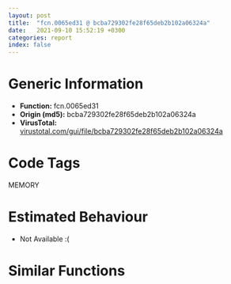 ```yaml
---
layout: post
title:  "fcn.0065ed31 @ bcba729302fe28f65deb2b102a06324a"
date:   2021-09-10 15:52:19 +0300
categories: report
index: false
---
```


# Generic Information
- **Function:** fcn.0065ed31
- **Origin (md5):** bcba729302fe28f65deb2b102a06324a
- **VirusTotal:** [virustotal.com/gui/file/bcba729302fe28f65deb2b102a06324a][virustotal_ref]

# Code Tags
<span class="tag" id="MEMORY">MEMORY</span>


# Estimated Behaviour
<ul><li class="bhv-desc" id="na">Not Available :(</li></ul>

# Similar Functions
<script type="text/javascript" src="https://www.gstatic.com/charts/loader.js"></script>
<script type="text/javascript">

    google.charts.load('current', {'packages':['corechart']});
    google.charts.setOnLoadCallback(drawChart);

    function drawChart() {
    var data = new google.visualization.DataTable();
        data.addColumn('number', 'X');
        data.addColumn('number', 'Y');
        data.addColumn({type: 'string', role: 'tooltip', 'p': {'html': true}});
        data.addColumn({'type': 'string', 'role': 'style'});
        
        data.addRows([
    [-12.25912857055664, -16.065982818603516, '<b><a href="/report/fcn.0065ed31@bcba729302fe28f65deb2b102a06324a">fcn.0065ed31</a><br>@bcba729302fe28f65deb2b102a06324a</b><br>', 'point { fill-color: #e0440e; }'],
[-30.50802230834961, 76.00105285644531, '<b><a href="/report/fcn.00407b2b@7dd153bad1771b9e8d5266a341ebf949">fcn.00407b2b</a><br>@7dd153bad1771b9e8d5266a341ebf949</b><br>', 'null'],
[-61.88376235961914, -24.360504150390625, '<b><a href="/report/fcn.00405da2@ea9c1e2eeb951a8e6185c6674c228f98">fcn.00405da2</a><br>@ea9c1e2eeb951a8e6185c6674c228f98</b><br>', 'null'],
[-85.89256286621094, 63.28034591674805, '<b><a href="/report/fcn.00504260@557dcbbf2711fedc520328fbbc657056">fcn.00504260</a><br>@557dcbbf2711fedc520328fbbc657056</b><br>', 'null'],
[17.01595687866211, 144.9081268310547, '<b><a href="/report/fcn.00405f1e@8912a6bd1add3d8b86feb51a00252709">fcn.00405f1e</a><br>@8912a6bd1add3d8b86feb51a00252709</b><br>', 'null'],
[8.934539794921875, 28.970317840576172, '<b><a href="/report/fcn.004060e1@cbc200f66cbffbddf5df52f7c0da283a">fcn.004060e1</a><br>@cbc200f66cbffbddf5df52f7c0da283a</b><br>', 'null'],
[-28.271203994750977, 131.1512451171875, '<b><a href="/report/fcn.0040690b@48bb9a03c360009e9463dfd5be4e0ca0">fcn.0040690b</a><br>@48bb9a03c360009e9463dfd5be4e0ca0</b><br>', 'null'],
[-45.1872444152832, 29.20940399169922, '<b><a href="/report/fcn.006a39f4@0fb0e1c162f9df68f5d89a2b2a71a217">fcn.006a39f4</a><br>@0fb0e1c162f9df68f5d89a2b2a71a217</b><br>', 'null'],
[81.11907196044922, -24.899362564086914, '<b><a href="/report/fcn.0054ec2d@9a2108de6665bf53e42d7cbbbe5a0866">fcn.0054ec2d</a><br>@9a2108de6665bf53e42d7cbbbe5a0866</b><br>', 'null'],
[59.856544494628906, 22.309865951538086, '<b><a href="/report/fcn.005b62f4@b38ce64a273c3fc98fc78af14b8bdcc0">fcn.005b62f4</a><br>@b38ce64a273c3fc98fc78af14b8bdcc0</b><br>', 'null'],
[15.77507495880127, -57.303932189941406, '<b><a href="/report/fcn.0059c9a0@140d3779c34998b2115004c062b02ca8">fcn.0059c9a0</a><br>@140d3779c34998b2115004c062b02ca8</b><br>', 'null'],

        ]);

    var options = {
        title: 'Similarity Plot',
        legend: 'none',
        colors: ['#dedbd9', '#e6693e', '#ec8f6e', '#f3b49f', '#f6c7b6'],
        tooltip: {isHtml: true, trigger: 'both'},
        explorer: {
        actions: ["dragToZoom", "rightClickToReset"],
        },
        chartArea: {
        width: '80%',
        height: '80%'
        },
        width: '100%',
        height: '100%'
    };

    var chart = new google.visualization.ScatterChart(document.getElementById('chart_div'));

    chart.draw(data, options);
    }
    
</script>


<div id="chart_div" style="width: 100%px; height: 100%;"></div>

# Disassembled Code
{% highlight nasm %}

push ebp
mov ebp, esp
sub esp, 0xac
mov eax, dword[ebp-0x28]
cmp eax, dword[ebp-4]
jb off.b25
mov eax, dword[ebp-0x1c]
cmp eax, dword[ebp-0x60]
je off.b33
mov eax, dword[ebp-8]
cmp eax, dword[ebp-0x40]
je off.b45
mov eax, dword[ebp-0x3c]
add eax, dword[ebp-0x1c]
add eax, dword[ebp-0x18]
mov dword[ebp-0x30], eax
mov eax, dword[ebp-0x1c]
add eax, dword[ebp-0x20]
add eax, dword[ebp-0x28]
mov dword[ebp-0xc], eax
mov eax, dword[ebp-0x50]
cmp eax, dword[ebp-0x34]
jb off.b71
cmp dword[ebp-0x18], 0
je off.b80
mov eax, dword[ebp-0x1c]
add eax, dword[ebp-0x24]
mov dword[ebp-0x30], eax
mov eax, dword[ebp-0x3c]
add eax, dword[ebp-0x20]
mov dword[ebp-0x48], eax
mov eax, dword[ebp-0x58]
add eax, dword[ebp-0xc]
mov dword[ebp-0x5c], eax
mov eax, dword[ebp-0x3c]
add eax, dword[ebp-0x50]
mov dword[ebp-0x20], eax
mov eax, dword[ebp-0x3c]
add eax, dword[ebp-0x14]
add eax, dword[ebp-0x1c]
mov dword[ebp-0x40], eax
mov eax, dword[ebp-0x18]
add eax, dword[ebp-0x6c]
mov dword[ebp-8], eax
mov dword[ebp-0xc], 0x8f4
mov eax, dword[ebp-0x10]
add eax, dword[ebp-0x24]
add eax, dword[ebp-0x60]
mov dword[ebp-0x34], eax
mov eax, dword[ebp-0x24]
add eax, dword[ebp-0x60]
mov dword[ebp-0x34], eax
mov eax, dword[ebp-0xc]
add eax, 4
mov dword[ebp-0xc], eax
mov eax, dword[ebp-0x48]
add eax, dword[ebp-0x4c]
mov dword[ebp-0x34], eax
mov eax, dword[ebp-0x68]
add eax, dword[ebp-0x10]
add eax, dword[ebp-0x68]
mov dword[ebp-0x30], eax
cmp dword[ebp-0xc], 0x8f8
jb off.b147
mov eax, dword[ebp-0x1c]
add eax, dword[ebp-0x1c]
mov dword[ebp-4], eax
mov eax, dword[ebp-0x28]
add eax, dword[ebp-0x44]
add eax, dword[ebp-0x40]
mov dword[ebp-0xc], eax
mov eax, dword[ebp-0x38]
add eax, dword[ebp-0x6c]
add eax, dword[ebp-0xc]
mov dword[ebp-0x30], eax
mov eax, dword[ebp-8]
add eax, dword[ebp-0x10]
add eax, dword[ebp-0x40]
mov dword[ebp-0x2c], eax
mov eax, dword[ebp-0xc]
add eax, dword[ebp-0x3c]
mov dword[ebp-0x40], eax
mov eax, dword[ebp-0x30]
add eax, dword[ebp-0x64]
mov dword[ebp-0x24], eax
mov eax, dword[ebp-0x28]
add eax, dword[ebp-0x64]
mov dword[ebp-0x6c], eax
mov eax, dword[ebp-0x2c]
add eax, dword[ebp-0x38]
mov dword[ebp-8], eax
mov eax, dword[ebp-0x44]
add eax, dword[ebp-0x38]
add eax, dword[ebp-0x14]
mov dword[ebp-4], eax
push 0x40
push 0x3000
push 0xdcd53
push 0
call dword[sym.imp.KERNEL32.dll_VirtualAlloc]
mov dword[ebp-0x94], eax
mov eax, dword[ebp-0x64]
add eax, dword[ebp-0x18]
add eax, dword[ebp-0x5c]
mov dword[ebp-0x34], eax
mov eax, dword[ebp-0x40]
add eax, dword[ebp-0x6c]
add eax, dword[ebp-0x18]
mov dword[ebp-8], eax
mov eax, dword[ebp-0x5c]
add eax, dword[ebp-0x48]
add eax, dword[ebp-0x38]
mov dword[ebp-0x18], eax
mov eax, dword[ebp-0x48]
add eax, dword[ebp-0x3c]
add eax, dword[ebp-0x38]
mov dword[ebp-0x40], eax
mov eax, dword[ebp-0x44]
add eax, dword[ebp-0x44]
add eax, dword[ebp-0x14]
mov dword[ebp-8], eax
mov eax, dword[ebp-0x3c]
add eax, dword[ebp-0x30]
mov dword[ebp-0x18], eax
mov eax, dword[ebp-0xc]
add eax, dword[ebp-4]
mov dword[ebp-0x20], eax
mov eax, dword[ebp-0x18]
add eax, dword[ebp-0x38]
mov dword[ebp-0x64], eax
mov eax, dword[ebp-0x10]
cmp eax, dword[ebp-0x18]
je off.b435
cmp dword[ebp-0xc], 0
jne off.b435
mov eax, dword[ebp-0x34]
cmp eax, dword[ebp-0xc]
ja off.b435
mov eax, dword[ebp-0x38]
add eax, dword[ebp-0x5c]
add eax, dword[ebp-0x14]
mov dword[ebp-0x1c], eax
mov eax, dword[ebp-0x3c]
add eax, dword[ebp-0x14]
mov dword[ebp-0x38], eax
mov eax, dword[ebp-0x38]
add eax, dword[ebp-0x40]
add eax, dword[ebp-0x2c]
mov dword[ebp-0xc], eax
mov eax, dword[ebp-0x14]
add eax, dword[ebp-0x28]
add eax, dword[ebp-8]
mov dword[ebp-0x20], eax
mov eax, dword[ebp-0x64]
add eax, dword[ebp-0x40]
mov dword[ebp-0x18], eax
mov eax, dword[ebp-0x94]
add eax, 0x98000
mov dword[ebp-0x94], eax
mov eax, dword[ebp-0x24]
add eax, dword[ebp-0x50]
mov dword[ebp-0x28], eax
mov eax, dword[ebp-0x20]
add eax, dword[ebp-0x44]
add eax, dword[ebp-0x5c]
mov dword[ebp-0xc], eax
mov eax, dword[ebp-0x60]
add eax, dword[ebp-0x60]
mov dword[ebp-0x14], eax
mov dword[ebp-0xa4], 0x401000
mov eax, dword[ebp-0x58]
cmp eax, dword[ebp-0x38]
jb off.b554
cmp dword[ebp-0xc], 0
jbe off.b563
cmp dword[ebp-0x1c], 0
jne off.b563
mov eax, dword[ebp-0xc]
add eax, dword[ebp-0x1c]
mov dword[ebp-0x20], eax
mov eax, dword[ebp-0x24]
add eax, dword[ebp-0x2c]
mov dword[ebp-4], eax
mov eax, dword[ebp-0x3c]
add eax, dword[ebp-0x1c]
mov dword[ebp-8], eax
mov eax, dword[ebp-0x28]
add eax, dword[ebp-0x30]
add eax, dword[ebp-0x18]
mov dword[ebp-0x3c], eax
and dword[ebp-0x54], 0
mov eax, dword[ebp-0x28]
add eax, dword[ebp-0x4c]
mov dword[ebp-0x14], eax
mov eax, dword[ebp-0x44]
add eax, dword[ebp-0x2c]
add eax, dword[ebp-8]
mov dword[ebp-0x24], eax
mov eax, dword[ebp-0xc]
add eax, dword[ebp-0x24]
mov dword[ebp-0x58], eax
mov eax, dword[ebp-0x3c]
cmp eax, dword[ebp-8]
jbe off.b652
mov eax, dword[ebp-0x44]
cmp eax, dword[ebp-0x48]
je off.b652
mov eax, dword[ebp-8]
add eax, dword[ebp-0x38]
mov dword[ebp-0x10], eax
mov dword[ebp-0x7c], 0xdf1de27a
mov eax, dword[ebp-0x60]
add eax, dword[ebp-8]
add eax, dword[ebp-0x40]
mov dword[ebp-0x3c], eax
mov eax, dword[ebp-0x10]
add eax, dword[ebp-0x14]
mov dword[ebp-0x18], eax
mov dword[ebp-0x98], 0x6a63439b
mov eax, dword[ebp-0x14]
add eax, dword[ebp-0x20]
mov dword[ebp-0x58], eax
mov eax, dword[ebp-0x20]
add eax, dword[ebp-0x14]
add eax, dword[ebp-0x6c]
mov dword[ebp-0x2c], eax
mov dword[ebp-0x80], 0x8914b006
mov dword[ebp-0x9c], 0x8751b29e
mov eax, dword[ebp-0x58]
add eax, dword[ebp-0x50]
add eax, dword[ebp-0x24]
mov dword[ebp-0x18], eax
mov eax, dword[ebp-0x58]
add eax, dword[ebp-0x2c]
add eax, dword[ebp-0x48]
mov dword[ebp-8], eax
and dword[ebp-0x54], 0
cmp dword[ebp-0x54], 0xa9a8
jae off.b2861
and dword[ebp-0x10], 0
jmp off.b782
mov eax, dword[ebp-0x10]
inc eax
mov dword[ebp-0x10], eax
cmp dword[ebp-0x10], 3
jae off.b799
mov eax, dword[ebp-0xc]
add eax, dword[ebp-0x2c]
mov dword[ebp-0x64], eax
jmp off.b775
mov eax, dword[ebp-0x2c]
add eax, dword[ebp-0x5c]
mov dword[ebp-0xc], eax
mov eax, dword[ebp-0x7c]
xor eax, dword[ebp-0x98]
mov dword[ebp-0x7c], eax
and dword[ebp-4], 0
jmp off.b833
mov eax, dword[ebp-4]
inc eax
mov dword[ebp-4], eax
cmp dword[ebp-4], 2
jae off.b850
mov eax, dword[ebp-0x30]
add eax, dword[ebp-0x30]
mov dword[ebp-0x60], eax
jmp off.b826
mov eax, dword[ebp-0x7c]
xor eax, dword[ebp-0x9c]
mov dword[ebp-0x7c], eax
mov eax, dword[ebp-4]
mov dword[ebp-0x84], eax
cmp dword[ebp-0x84], 0x14
je off.b938
cmp dword[ebp-0x84], 0x53
je off.b977
cmp dword[ebp-0x84], 0x5c
je off.b924
cmp dword[ebp-0x84], 0x89
je off.b949
cmp dword[ebp-0x84], 0x94
je off.b963
jmp off.b991
mov eax, dword[ebp-4]
add eax, dword[ebp-0x4c]
add eax, dword[ebp-4]
mov dword[ebp-0x44], eax
jmp off.b1003
mov eax, dword[ebp-4]
add eax, dword[ebp-0x4c]
mov dword[ebp-0x68], eax
jmp off.b1003
mov eax, dword[ebp-0x18]
add eax, dword[ebp-0x18]
add eax, dword[ebp-0x64]
mov dword[ebp-4], eax
jmp off.b1003
mov eax, dword[ebp-0x6c]
add eax, dword[ebp-0x10]
add eax, dword[ebp-0x1c]
mov dword[ebp-0x58], eax
jmp off.b1003
mov eax, dword[ebp-0x24]
add eax, dword[ebp-0x10]
add eax, dword[ebp-8]
mov dword[ebp-0x1c], eax
jmp off.b1003
mov eax, dword[ebp-0x28]
add eax, dword[ebp-4]
add eax, dword[ebp-0x20]
mov dword[ebp-0x4c], eax
mov eax, dword[ebp-0x80]
xor eax, dword[ebp-0x9c]
mov dword[ebp-0x80], eax
mov eax, dword[ebp-0xc]
add eax, dword[ebp-4]
add eax, dword[ebp-0x34]
mov dword[ebp-8], eax
mov eax, dword[ebp-0x80]
xor eax, dword[ebp-0x9c]
mov dword[ebp-0x80], eax
mov eax, dword[ebp-0x48]
add eax, dword[ebp-0x40]
add eax, dword[ebp-0x50]
mov dword[ebp-0x24], eax
mov eax, dword[ebp-0x98]
xor eax, dword[ebp-0x80]
mov dword[ebp-0x98], eax
mov eax, dword[ebp-0x60]
add eax, dword[ebp-0x20]
mov dword[ebp-8], eax
mov eax, dword[ebp-4]
add eax, dword[ebp-8]
mov dword[ebp-0x24], eax
mov eax, dword[ebp-0xc]
add eax, dword[ebp-0x24]
add eax, dword[ebp-0x28]
mov dword[ebp-0x60], eax
mov eax, dword[ebp-0x18]
add eax, dword[ebp-0x34]
mov dword[ebp-8], eax
mov eax, dword[ebp-0x94]
add eax, dword[ebp-0x54]
mov dword[ebp-0xac], eax
mov eax, dword[ebp-0x6c]
add eax, dword[ebp-0x5c]
mov dword[ebp-0xc], eax
mov eax, dword[ebp-0x1c]
add eax, dword[ebp-0x38]
mov dword[ebp-0x58], eax
mov eax, dword[ebp-0x30]
add eax, dword[ebp-0x14]
add eax, dword[ebp-8]
mov dword[ebp-0x34], eax
mov eax, dword[ebp-0xa4]
add eax, dword[ebp-0x54]
mov dword[ebp-0xa8], eax
mov eax, dword[ebp-0x20]
add eax, dword[ebp-0x3c]
mov dword[ebp-0x50], eax
mov eax, dword[ebp-0x40]
add eax, dword[ebp-4]
add eax, dword[ebp-0x34]
mov dword[ebp-0x2c], eax
mov eax, dword[ebp-0x4c]
add eax, dword[ebp-0x28]
mov dword[ebp-0x2c], eax
mov eax, dword[ebp-0xa4]
mov dword[ebp-0x78], eax
cmp dword[ebp-0x78], 0x15
je off.b1267
cmp dword[ebp-0x78], 0x6e
je off.b1281
cmp dword[ebp-0x78], 0x7f
je off.b1253
cmp dword[ebp-0x78], 0xaf
je off.b1242
cmp dword[ebp-0x78], 0x10a
je off.b1295
jmp off.b1309
mov eax, dword[ebp-0x30]
add eax, dword[ebp-0x20]
mov dword[ebp-0x24], eax
jmp off.b1321
mov eax, dword[ebp-0x10]
add eax, dword[ebp-0x20]
add eax, dword[ebp-0x20]
mov dword[ebp-0x30], eax
jmp off.b1321
mov eax, dword[ebp-0x10]
add eax, dword[ebp-0x38]
add eax, dword[ebp-0x4c]
mov dword[ebp-4], eax
jmp off.b1321
mov eax, dword[ebp-0x44]
add eax, dword[ebp-0x40]
add eax, dword[ebp-0x10]
mov dword[ebp-0x30], eax
jmp off.b1321
mov eax, dword[ebp-0x40]
add eax, dword[ebp-0x14]
add eax, dword[ebp-0x18]
mov dword[ebp-0x24], eax
jmp off.b1321
mov eax, dword[ebp-8]
add eax, dword[ebp-0x64]
add eax, dword[ebp-0x5c]
mov dword[ebp-0x44], eax
mov eax, dword[ebp-0xa8]
mov eax, dword[eax]
sub eax, dword[ebp-0x7c]
mov ecx, dword[ebp-0xac]
mov dword[ecx], eax
mov eax, dword[ebp-0x28]
add eax, dword[ebp-0x14]
mov dword[ebp-0x2c], eax
mov eax, dword[ebp-0x68]
add eax, dword[ebp-4]
add eax, dword[ebp-0xc]
mov dword[ebp-8], eax
mov eax, dword[ebp-0x1c]
add eax, dword[ebp-0x38]
mov dword[ebp-8], eax
mov eax, dword[ebp-0x44]
add eax, dword[ebp-0x4c]
add eax, dword[ebp-8]
mov dword[ebp-0x50], eax
mov eax, dword[ebp-0x4c]
add eax, dword[ebp-0x20]
add eax, dword[ebp-0x40]
mov dword[ebp-0x5c], eax
mov eax, dword[ebp-0x18]
add eax, dword[ebp-0x60]
add eax, dword[ebp-0xc]
mov dword[ebp-0x4c], eax
mov eax, dword[ebp-0x54]
sub eax, 0xa915
mov dword[ebp-0x54], eax
mov eax, dword[ebp-0x44]
add eax, dword[ebp-0x38]
add eax, dword[ebp-0x28]
mov dword[ebp-0x4c], eax
mov eax, dword[ebp-0x50]
add eax, dword[ebp-0x68]
mov dword[ebp-0x60], eax
mov eax, dword[ebp-0x64]
add eax, dword[ebp-0x10]
add eax, dword[ebp-0x58]
mov dword[ebp-0x18], eax
mov eax, dword[ebp-0x50]
add eax, dword[ebp-0x50]
add eax, dword[ebp-0x14]
mov dword[ebp-0x38], eax
mov eax, dword[ebp-0x10]
add eax, dword[ebp-0x6c]
mov dword[ebp-0x14], eax
and dword[ebp-0x48], 0
jmp off.b1484
mov eax, dword[ebp-0x48]
inc eax
mov dword[ebp-0x48], eax
cmp dword[ebp-0x48], 2
jae off.b1504
mov eax, dword[ebp-0x5c]
add eax, dword[ebp-0x34]
add eax, dword[ebp-0x5c]
mov dword[ebp-0x18], eax
jmp off.b1477
mov eax, dword[ebp-8]
add eax, dword[ebp-0x40]
add eax, dword[ebp-4]
mov dword[ebp-0x58], eax
mov eax, dword[ebp-0x54]
add eax, 0x8928c
mov dword[ebp-0x54], eax
mov eax, dword[ebp-0x3c]
mov dword[ebp-0xa0], eax
cmp dword[ebp-0xa0], 0x2a
je off.b1599
cmp dword[ebp-0xa0], 0x8d
je off.b1585
cmp dword[ebp-0xa0], 0xbb
je off.b1571
jmp off.b1610
mov eax, dword[ebp-0x30]
add eax, dword[ebp-0x5c]
add eax, dword[ebp-0x58]
mov dword[ebp-0x10], eax
jmp off.b1622
mov eax, dword[ebp-0x68]
add eax, dword[ebp-8]
add eax, dword[ebp-8]
mov dword[ebp-0x5c], eax
jmp off.b1622
mov eax, dword[ebp-0x4c]
add eax, dword[ebp-0x20]
mov dword[ebp-0x28], eax
jmp off.b1622
mov eax, dword[ebp-0x4c]
add eax, dword[ebp-4]
add eax, dword[ebp-0x28]
mov dword[ebp-0x24], eax
and dword[ebp-0x1c], 0
jmp off.b1635
mov eax, dword[ebp-0x1c]
inc eax
mov dword[ebp-0x1c], eax
cmp dword[ebp-0x1c], 1
jae off.b1652
mov eax, dword[ebp-0x50]
add eax, dword[ebp-0x50]
mov dword[ebp-4], eax
jmp off.b1628
mov eax, dword[ebp-0x68]
add eax, dword[ebp-0x38]
mov dword[ebp-0x44], eax
mov eax, dword[ebp-0x1c]
add eax, dword[ebp-0x28]
add eax, dword[ebp-0x20]
mov dword[ebp-0x24], eax
mov eax, dword[ebp-0x60]
add eax, dword[ebp-0x10]
mov dword[ebp-0x14], eax
mov eax, dword[ebp-0x48]
add eax, dword[ebp-0x60]
add eax, dword[ebp-0x48]
mov dword[ebp-0x40], eax
mov eax, dword[ebp-0x30]
add eax, dword[ebp-0x4c]
add eax, dword[ebp-0x48]
mov dword[ebp-0x1c], eax
mov eax, dword[ebp-0x44]
add eax, dword[ebp-0x38]
add eax, dword[ebp-0x20]
mov dword[ebp-0x58], eax
mov eax, dword[ebp-0x60]
add eax, dword[ebp-0x3c]
mov dword[ebp-0x24], eax
mov eax, dword[ebp-8]
add eax, dword[ebp-0x2c]
mov dword[ebp-0x1c], eax
mov eax, dword[ebp-0x54]
add eax, 0x9291e
mov dword[ebp-0x54], eax
mov eax, dword[ebp-0x14]
add eax, dword[ebp-0x1c]
mov dword[ebp-0x30], eax
mov eax, dword[ebp-0x28]
add eax, dword[ebp-0x24]
mov dword[ebp-0x14], eax
mov eax, dword[ebp-0x34]
add eax, dword[ebp-0x48]
mov dword[ebp-0x68], eax
mov eax, dword[ebp-0x18]
add eax, dword[ebp-0x58]
mov dword[ebp-0xc], eax
mov eax, dword[ebp-0x48]
add eax, dword[ebp-0x10]
mov dword[ebp-4], eax
mov eax, dword[ebp-0x2c]
add eax, dword[ebp-0x58]
mov dword[ebp-4], eax
mov eax, dword[ebp-0x34]
add eax, dword[ebp-0x38]
add eax, dword[ebp-0x28]
mov dword[ebp-0x50], eax
mov eax, dword[ebp-0x68]
cmp eax, dword[ebp-0xc]
ja off.b1835
cmp dword[ebp-0xc], 0
jb off.b1844
mov eax, dword[ebp-0x10]
cmp eax, dword[ebp-0x4c]
jne off.b1844
mov eax, dword[ebp-0x20]
add eax, dword[ebp-0x10]
mov dword[ebp-0x14], eax
mov eax, dword[ebp-0x54]
sub eax, 0x25190
mov dword[ebp-0x54], eax
mov eax, dword[ebp-0x10]
add eax, dword[ebp-0x20]
add eax, dword[ebp-0x64]
mov dword[ebp-0x4c], eax
mov eax, dword[ebp-0x6c]
add eax, dword[ebp-0x3c]
mov dword[ebp-0xc], eax
mov eax, dword[ebp-0x34]
add eax, dword[ebp-0x34]
mov dword[ebp-0x30], eax
mov eax, dword[ebp-0x30]
add eax, dword[ebp-0x68]
add eax, dword[ebp-0x34]
mov dword[ebp-0x48], eax
mov eax, dword[ebp-0x3c]
cmp eax, dword[ebp-0x10]
jb off.b1921
mov eax, dword[ebp-0x24]
cmp eax, dword[ebp-0x10]
ja off.b1921
mov eax, dword[ebp-0x4c]
cmp eax, dword[ebp-0x6c]
jne off.b1930
mov eax, dword[ebp-0x34]
add eax, dword[ebp-0x18]
mov dword[ebp-0x50], eax
mov eax, dword[ebp-0x10]
mov dword[ebp-0x8c], eax
cmp dword[ebp-0x8c], 0x2f
je off.b1997
cmp dword[ebp-0x8c], 0x4b
je off.b2025
cmp dword[ebp-0x8c], 0x83
je off.b2011
cmp dword[ebp-0x8c], 0xd8
je off.b1983
jmp off.b2036
mov eax, dword[ebp-0x14]
add eax, dword[ebp-0x20]
add eax, dword[ebp-0x20]
mov dword[ebp-0x28], eax
jmp off.b2048
mov eax, dword[ebp-0xc]
add eax, dword[ebp-0x50]
add eax, dword[ebp-0x2c]
mov dword[ebp-0x34], eax
jmp off.b2048
mov eax, dword[ebp-4]
add eax, dword[ebp-4]
add eax, dword[ebp-0x24]
mov dword[ebp-0x30], eax
jmp off.b2048
mov eax, dword[ebp-0x3c]
add eax, dword[ebp-0x24]
mov dword[ebp-0x1c], eax
jmp off.b2048
mov eax, dword[ebp-0x3c]
add eax, dword[ebp-0x20]
add eax, dword[ebp-0x38]
mov dword[ebp-0x2c], eax
mov eax, dword[ebp-0x14]
add eax, dword[ebp-0x6c]
add eax, dword[ebp-0x5c]
mov dword[ebp-0x10], eax
mov eax, dword[ebp-8]
add eax, dword[ebp-0x60]
mov dword[ebp-0x68], eax
mov eax, dword[ebp-0x34]
add eax, dword[ebp-0x64]
mov dword[ebp-0x48], eax
mov eax, dword[ebp-0x6c]
add eax, dword[ebp-0x28]
add eax, dword[ebp-0x2c]
mov dword[ebp-0x44], eax
mov eax, dword[ebp-0x54]
sub eax, 0xe3339
mov dword[ebp-0x54], eax
mov eax, dword[ebp-0x28]
add eax, dword[ebp-0x18]
add eax, dword[ebp-0x10]
mov dword[ebp-0x3c], eax
mov eax, dword[ebp-0x18]
add eax, dword[ebp-0x14]
mov dword[ebp-0x2c], eax
mov eax, dword[ebp-0x24]
add eax, dword[ebp-0x28]
add eax, dword[ebp-0x40]
mov dword[ebp-4], eax
mov eax, dword[ebp-0x44]
add eax, dword[ebp-0x18]
add eax, dword[ebp-0x2c]
mov dword[ebp-0x38], eax
and dword[ebp-0x14], 0
jmp off.b2159
mov eax, dword[ebp-0x14]
inc eax
mov dword[ebp-0x14], eax
cmp dword[ebp-0x14], 1
jae off.b2179
mov eax, dword[ebp-0x1c]
add eax, dword[ebp-8]
add eax, dword[ebp-0x64]
mov dword[ebp-0x58], eax
jmp off.b2152
mov eax, dword[ebp-8]
mov dword[ebp-0x90], eax
cmp dword[ebp-0x90], 1
je off.b2243
cmp dword[ebp-0x90], 0x1b
je off.b2254
cmp dword[ebp-0x90], 0x73
je off.b2268
cmp dword[ebp-0x90], 0xca
je off.b2229
jmp off.b2279
mov eax, dword[ebp-4]
add eax, dword[ebp-0x24]
add eax, dword[ebp-0x1c]
mov dword[ebp-0x10], eax
jmp off.b2288
mov eax, dword[ebp-0x14]
add eax, dword[ebp-0x5c]
mov dword[ebp-0x24], eax
jmp off.b2288
mov eax, dword[ebp-0x38]
add eax, dword[ebp-0x4c]
add eax, dword[ebp-0x40]
mov dword[ebp-0x14], eax
jmp off.b2288
mov eax, dword[ebp-0x28]
add eax, dword[ebp-0x3c]
mov dword[ebp-0x2c], eax
jmp off.b2288
mov eax, dword[ebp-0x5c]
add eax, dword[ebp-0x3c]
mov dword[ebp-0xc], eax
mov eax, dword[ebp-0x34]
add eax, dword[ebp-0x64]
add eax, dword[ebp-0x38]
mov dword[ebp-0x44], eax
mov eax, dword[ebp-0xa8]
mov dword[ebp-0x88], eax
cmp dword[ebp-0x88], 0x31
je off.b2370
cmp dword[ebp-0x88], 0x69
je off.b2384
cmp dword[ebp-0x88], 0xc2
je off.b2356
cmp dword[ebp-0x88], 0x125
je off.b2395
jmp off.b2406
mov eax, dword[ebp-0x2c]
add eax, dword[ebp-0xc]
add eax, dword[ebp-0x64]
mov dword[ebp-0x24], eax
jmp off.b2418
mov eax, dword[ebp-4]
add eax, dword[ebp-0x34]
add eax, dword[ebp-0x1c]
mov dword[ebp-0x60], eax
jmp off.b2418
mov eax, dword[ebp-0x18]
add eax, dword[ebp-0x5c]
mov dword[ebp-0x6c], eax
jmp off.b2418
mov eax, dword[ebp-0x30]
add eax, dword[ebp-8]
mov dword[ebp-0x64], eax
jmp off.b2418
mov eax, dword[ebp-0x50]
add eax, dword[ebp-0x10]
add eax, dword[ebp-0x68]
mov dword[ebp-0x28], eax
mov eax, dword[ebp-0x54]
sub eax, 0x9e3ee
mov dword[ebp-0x54], eax
mov eax, dword[ebp-0x50]
mov dword[ebp-0x70], eax
cmp dword[ebp-0x70], 8
je off.b2479
cmp dword[ebp-0x70], 0x41
je off.b2549
cmp dword[ebp-0x70], 0x5f
je off.b2493
cmp dword[ebp-0x70], 0x7c
je off.b2507
cmp dword[ebp-0x70], 0xc7
je off.b2521
cmp dword[ebp-0x70], 0xe6
je off.b2535
jmp off.b2563
mov eax, dword[ebp-0x2c]
add eax, dword[ebp-0x10]
add eax, dword[ebp-0x30]
mov dword[ebp-0x14], eax
jmp off.b2572
mov eax, dword[ebp-4]
add eax, dword[ebp-0xc]
add eax, dword[ebp-0x60]
mov dword[ebp-0x3c], eax
jmp off.b2572
mov eax, dword[ebp-0x40]
add eax, dword[ebp-0x20]
add eax, dword[ebp-0x18]
mov dword[ebp-4], eax
jmp off.b2572
mov eax, dword[ebp-0xc]
add eax, dword[ebp-4]
add eax, dword[ebp-0x4c]
mov dword[ebp-0x28], eax
jmp off.b2572
mov eax, dword[ebp-4]
add eax, dword[ebp-0x18]
add eax, dword[ebp-0x28]
mov dword[ebp-0x68], eax
jmp off.b2572
mov eax, dword[ebp-0x28]
add eax, dword[ebp-0x30]
add eax, dword[ebp-0x38]
mov dword[ebp-0x40], eax
jmp off.b2572
mov eax, dword[ebp-0x20]
add eax, dword[ebp-0x34]
mov dword[ebp-0xc], eax
mov eax, dword[ebp-0x4c]
mov dword[ebp-0x74], eax
cmp dword[ebp-0x74], 9
je off.b2649
cmp dword[ebp-0x74], 0x19
je off.b2663
cmp dword[ebp-0x74], 0x28
je off.b2613
cmp dword[ebp-0x74], 0x64
je off.b2638
cmp dword[ebp-0x74], 0x9f
je off.b2627
jmp off.b2677
mov eax, dword[ebp-0x28]
add eax, dword[ebp-0x1c]
add eax, dword[ebp-0xc]
mov dword[ebp-0x38], eax
jmp off.b2689
mov eax, dword[ebp-0x50]
add eax, dword[ebp-0x10]
mov dword[ebp-0x18], eax
jmp off.b2689
mov eax, dword[ebp-0x60]
add eax, dword[ebp-0x2c]
mov dword[ebp-0x28], eax
jmp off.b2689
mov eax, dword[ebp-0x1c]
add eax, dword[ebp-0x48]
add eax, dword[ebp-0x18]
mov dword[ebp-8], eax
jmp off.b2689
mov eax, dword[ebp-0x20]
add eax, dword[ebp-0x44]
add eax, dword[ebp-4]
mov dword[ebp-0x68], eax
jmp off.b2689
mov eax, dword[ebp-0x58]
add eax, dword[ebp-0x44]
add eax, dword[ebp-0x34]
mov dword[ebp-0x68], eax
mov eax, dword[ebp-0x20]
add eax, dword[ebp-0x2c]
mov dword[ebp-0x14], eax
mov eax, dword[ebp-0x1c]
add eax, dword[ebp-0x6c]
add eax, dword[ebp-0x18]
mov dword[ebp-0x30], eax
mov eax, dword[ebp-0x20]
add eax, dword[ebp-0x24]
add eax, dword[ebp-0x2c]
mov dword[ebp-0x14], eax
mov dword[ebp-8], 0xa93
mov eax, dword[ebp-0x48]
add eax, dword[ebp-0x30]
mov dword[ebp-0x58], eax
mov eax, dword[ebp-0x1c]
add eax, dword[ebp-0x48]
add eax, dword[ebp-4]
mov dword[ebp-0x2c], eax
mov eax, dword[ebp-8]
add eax, 0xc
mov dword[ebp-8], eax
mov eax, dword[ebp-0x50]
add eax, dword[ebp-0x10]
add eax, dword[ebp-0x44]
mov dword[ebp-0x18], eax
mov eax, dword[ebp-0x5c]
add eax, dword[ebp-0x1c]
add eax, dword[ebp-0x24]
mov dword[ebp-4], eax
cmp dword[ebp-8], 0xaab
jb off.b2738
mov eax, dword[ebp-0x18]
add eax, dword[ebp-0x40]
add eax, dword[ebp-0x1c]
mov dword[ebp-0x44], eax
mov eax, dword[ebp-0x14]
add eax, dword[ebp-0x58]
mov dword[ebp-0x2c], eax
mov eax, dword[ebp-0x34]
add eax, dword[ebp-0x40]
add eax, dword[ebp-0x14]
mov dword[ebp-0x10], eax
mov eax, dword[ebp-0x20]
add eax, dword[ebp-0x4c]
mov dword[ebp-0x50], eax
mov eax, dword[ebp-0x54]
add eax, 0x7c825
mov dword[ebp-0x54], eax
mov eax, dword[ebp-0x54]
add eax, 0x18e01
mov dword[ebp-0x54], eax
jmp off.b756
cmp dword[ebp-0x50], 0
jne off.b2873
cmp dword[ebp-0x18], 0
je off.b2885
mov eax, dword[ebp-0x30]
add eax, dword[ebp-0x3c]
add eax, dword[ebp-0x64]
mov dword[ebp-4], eax
mov eax, dword[ebp-0x94]
add eax, 0x8984
mov dword[0x66ead4], eax
mov eax, dword[ebp-8]
add eax, dword[ebp-0x24]
add eax, dword[ebp-0x38]
mov dword[ebp-4], eax
mov eax, dword[ebp-0x24]
add eax, dword[ebp-0x5c]
add eax, dword[ebp-0x6c]
mov dword[ebp-0x50], eax
mov eax, dword[ebp-0x24]
add eax, dword[ebp-0x30]
mov dword[ebp-0x58], eax
mov eax, dword[ebp-4]
add eax, dword[ebp-0x44]
mov dword[ebp-8], eax
mov eax, dword[ebp-4]
add eax, dword[ebp-0x34]
add eax, dword[ebp-0xc]
mov dword[ebp-0x44], eax
mov eax, dword[ebp-0x3c]
add eax, dword[ebp-0x20]
mov dword[ebp-0x28], eax
mov eax, dword[ebp-0x58]
add eax, dword[ebp-0x48]
mov dword[ebp-0x34], eax
mov eax, dword[ebp-0x68]
add eax, dword[ebp-0x5c]
add eax, dword[ebp-0x20]
mov dword[ebp-0x4c], eax
mov esp, ebp
pop ebp
ret

{% endhighlight %}

[virustotal_ref]: https://www.virustotal.com/gui/file/bcba729302fe28f65deb2b102a06324a